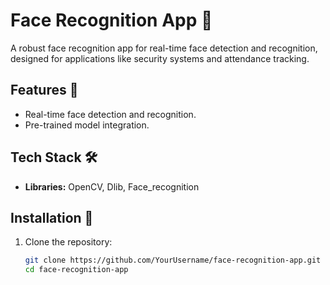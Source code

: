 # Face Recognition App 🎯

A robust face recognition app for real-time face detection and recognition, designed for applications like security systems and attendance tracking.

## Features 🌟
- Real-time face detection and recognition.
- Pre-trained model integration.


## Tech Stack 🛠️
- **Libraries:** OpenCV, Dlib, Face_recognition

## Installation 🔧
1. Clone the repository:
   ```bash
   git clone https://github.com/YourUsername/face-recognition-app.git
   cd face-recognition-app
